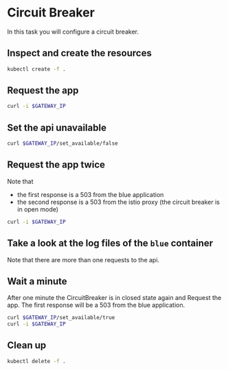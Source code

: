 # Circuit Breaker

In this task you will configure a circuit breaker.

## Inspect and create the resources

```bash
kubectl create -f .
```

## Request the app

```bash
curl -i $GATEWAY_IP
```

## Set the api unavailable

```bash
curl $GATEWAY_IP/set_available/false
```

## Request the app twice

Note that

- the first response is a 503 from the blue application
- the second response is a 503 from the istio proxy (the circuit breaker is in open mode)

```bash
curl -i $GATEWAY_IP
```

## Take a look at the log files of the `blue` container

Note that there are more than one requests to the api.

## Wait a minute

After one minute the CircuitBreaker is in closed state again and Request the app. The first response will be a 503 from the blue application.

```bash
curl $GATEWAY_IP/set_available/true
curl -i $GATEWAY_IP
```

## Clean up

```bash
kubectl delete -f .
```
